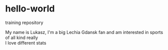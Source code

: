 # hello-world
training repository 

My name is Lukasz, I'm a big Lechia Gdansk fan and am interested in sports of all kind really   
I love different  stats 
